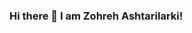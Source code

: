### Hi there 👋 I am Zohreh Ashtarilarki!

<!--
**ZohrehAshtarilarki/ZohrehAshtarilarki** is a ✨ _special_ ✨ repository because its `README.md` (this file) appears on your GitHub profile.


- 🔭 I’m currently working on a library database
- 🌱 I’m currently learning Java
- 👯 I’m looking to collaborate on team projects
- 🤔 I’m looking for help with preparing for an interview
- 💬 Ask me about C++ 
- 📫 How to reach me: zohreh.ashtarilarki@sjsu.edu
- 😄 Pronouns: She/Her
- ⚡ Fun fact: I think I am funny

### About Me
As a computer science student at San Jose state university, I'm passionate about pursuing my major in Software development. I have always enjoyed researching and developing new technologies, solving technical problems, and developing innovative solutions to challenges.  

### What do I do for fun?
- I love going to nature
- Watching drama movies
